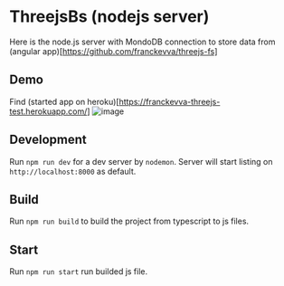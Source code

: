 # ThreejsBs (nodejs server)

Here is the node.js server with MondoDB connection to store data from (angular app)[https://github.com/franckevva/threejs-fs]

## Demo
Find (started app on heroku)[https://franckevva-threejs-test.herokuapp.com/]
![image](https://st4.depositphotos.com/20152108/22203/v/1600/depositphotos_222033250-stock-illustration-page-found-404-error-concept.jpg)


## Development
Run `npm run dev` for a dev server by `nodemon`. Server will start listing on `http://localhost:8000` as default.


## Build
Run `npm run build` to build the project from typescript to js files.


## Start 
Run `npm run start` run builded js file.